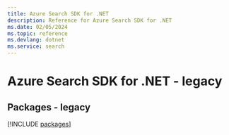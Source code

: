 ```yaml
---
title: Azure Search SDK for .NET
description: Reference for Azure Search SDK for .NET
ms.date: 02/05/2024
ms.topic: reference
ms.devlang: dotnet
ms.service: search
---
```

# Azure Search SDK for .NET - legacy
## Packages - legacy
[!INCLUDE [packages](search-index.md)]